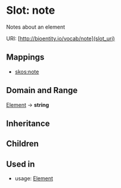 # Slot: note


Notes about an element

URI: [http://bioentity.io/vocab/note](slot_uri)
## Mappings

 * [skos:note](http://purl.obolibrary.org/obo/skos_note)
## Domain and Range

[Element](Element.md) -> **string**
## Inheritance

## Children

## Used in

 *  usage: [Element](Element.md)
